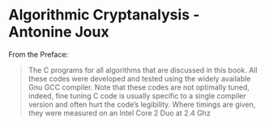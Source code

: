 # Algorithmic Cryptanalysis - Antonine Joux

From the Preface:

> The C programs for all algorithms that are discussed in this book. All these codes were developed and tested using the widely available Gnu GCC compiler. Note that these codes are not optimally tuned, indeed, fine tuning C code is usually specific to a single compiler version and often hurt the code’s legibility. Where timings are given, they were measured on an Intel Core 2 Duo at 2.4 Ghz
